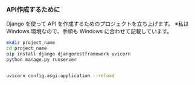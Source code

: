 ### API作成するために　
Django を使って API を作成するためのプロジェクトを立ち上げます。
※私は Windows 環境なので、手順も Windows に合わせて記載しています。



```bash
mkdir project_name
cd project_name
pip install django djangorestframework uvicorn
python manage.py runserver
```

```bash

uvicorn config.asgi:application --reload

```


